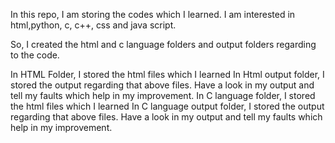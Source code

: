 In this repo, I am storing the codes which I learned. I am interested in html,python, c, c++, css and java script. 

So, I created the html and c language folders and output folders regarding to the code.

In HTML Folder, I stored the html files which I learned
In Html output folder, I stored the output regarding that above files. Have a look in my output and tell my faults which help in my improvement. 
In C language folder, I stored the html files which I learned
In C language output folder, I stored the output regarding that above files. Have a look in my output and tell my faults which help in my improvement. 

